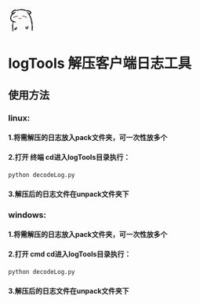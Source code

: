 ![coder farmer](https://raw.githubusercontent.com/llsw/sgoly/dev/doc/sk/img/xixi.gif "0. 0")
# logTools 解压客户端日志工具
## 使用方法
### linux:
#### 1.将需解压的日志放入pack文件夹，可一次性放多个
#### 2.打开 终端 cd进入logTools目录执行：
```Bash  
python decodeLog.py
```
#### 3.解压后的日志文件在unpack文件夹下

### windows:
#### 1.将需解压的日志放入pack文件夹，可一次性放多个
#### 2.打开 cmd cd进入logTools目录执行：
```Bash  
python decodeLog.py
```
#### 3.解压后的日志文件在unpack文件夹下
